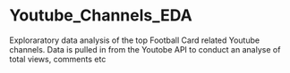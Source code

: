 # Youtube_Channels_EDA
Exploraratory data analysis of the top Football Card related Youtube channels. Data is pulled in from the Youtobe API to conduct an analyse of total views, comments etc 
